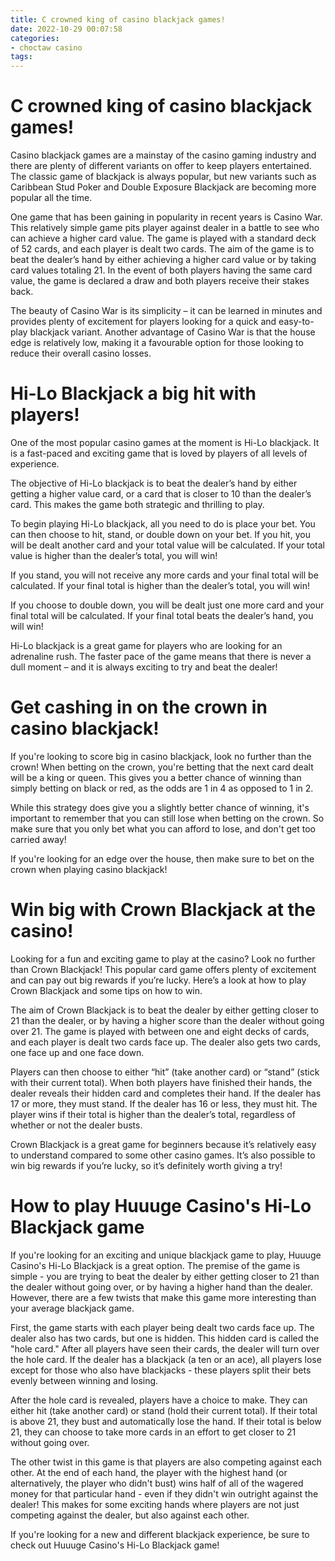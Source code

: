 ```yaml
---
title: C crowned king of casino blackjack games!
date: 2022-10-29 00:07:58
categories:
- choctaw casino
tags:
---
```



#  C crowned king of casino blackjack games!

Casino blackjack games are a mainstay of the casino gaming industry and there are plenty of different variants on offer to keep players entertained. The classic game of blackjack is always popular, but new variants such as Caribbean Stud Poker and Double Exposure Blackjack are becoming more popular all the time.

One game that has been gaining in popularity in recent years is Casino War. This relatively simple game pits player against dealer in a battle to see who can achieve a higher card value. The game is played with a standard deck of 52 cards, and each player is dealt two cards. The aim of the game is to beat the dealer’s hand by either achieving a higher card value or by taking card values totaling 21. In the event of both players having the same card value, the game is declared a draw and both players receive their stakes back.

The beauty of Casino War is its simplicity – it can be learned in minutes and provides plenty of excitement for players looking for a quick and easy-to-play blackjack variant. Another advantage of Casino War is that the house edge is relatively low, making it a favourable option for those looking to reduce their overall casino losses.

#  Hi-Lo Blackjack a big hit with players!

One of the most popular casino games at the moment is Hi-Lo blackjack. It is a fast-paced and exciting game that is loved by players of all levels of experience.

The objective of Hi-Lo blackjack is to beat the dealer’s hand by either getting a higher value card, or a card that is closer to 10 than the dealer’s card. This makes the game both strategic and thrilling to play.

To begin playing Hi-Lo blackjack, all you need to do is place your bet. You can then choose to hit, stand, or double down on your bet. If you hit, you will be dealt another card and your total value will be calculated. If your total value is higher than the dealer’s total, you will win!

If you stand, you will not receive any more cards and your final total will be calculated. If your final total is higher than the dealer’s total, you will win!

If you choose to double down, you will be dealt just one more card and your final total will be calculated. If your final total beats the dealer’s hand, you will win!

Hi-Lo blackjack is a great game for players who are looking for an adrenaline rush. The faster pace of the game means that there is never a dull moment – and it is always exciting to try and beat the dealer!

#  Get cashing in on the crown in casino blackjack!

If you're looking to score big in casino blackjack, look no further than the crown! When betting on the crown, you're betting that the next card dealt will be a king or queen. This gives you a better chance of winning than simply betting on black or red, as the odds are 1 in 4 as opposed to 1 in 2.

While this strategy does give you a slightly better chance of winning, it's important to remember that you can still lose when betting on the crown. So make sure that you only bet what you can afford to lose, and don't get too carried away!

If you're looking for an edge over the house, then make sure to bet on the crown when playing casino blackjack!

#  Win big with Crown Blackjack at the casino!

Looking for a fun and exciting game to play at the casino? Look no further than Crown Blackjack! This popular card game offers plenty of excitement and can pay out big rewards if you’re lucky. Here’s a look at how to play Crown Blackjack and some tips on how to win.

The aim of Crown Blackjack is to beat the dealer by either getting closer to 21 than the dealer, or by having a higher score than the dealer without going over 21. The game is played with between one and eight decks of cards, and each player is dealt two cards face up. The dealer also gets two cards, one face up and one face down.

Players can then choose to either “hit” (take another card) or “stand” (stick with their current total). When both players have finished their hands, the dealer reveals their hidden card and completes their hand. If the dealer has 17 or more, they must stand. If the dealer has 16 or less, they must hit. The player wins if their total is higher than the dealer’s total, regardless of whether or not the dealer busts.

Crown Blackjack is a great game for beginners because it’s relatively easy to understand compared to some other casino games. It’s also possible to win big rewards if you’re lucky, so it’s definitely worth giving a try!

#  How to play Huuuge Casino's Hi-Lo Blackjack game

If you're looking for an exciting and unique blackjack game to play, Huuuge Casino's Hi-Lo Blackjack is a great option. The premise of the game is simple - you are trying to beat the dealer by either getting closer to 21 than the dealer without going over, or by having a higher hand than the dealer. However, there are a few twists that make this game more interesting than your average blackjack game.

First, the game starts with each player being dealt two cards face up. The dealer also has two cards, but one is hidden. This hidden card is called the "hole card." After all players have seen their cards, the dealer will turn over the hole card. If the dealer has a blackjack (a ten or an ace), all players lose except for those who also have blackjacks - these players split their bets evenly between winning and losing.

After the hole card is revealed, players have a choice to make. They can either hit (take another card) or stand (hold their current total). If their total is above 21, they bust and automatically lose the hand. If their total is below 21, they can choose to take more cards in an effort to get closer to 21 without going over.

The other twist in this game is that players are also competing against each other. At the end of each hand, the player with the highest hand (or alternatively, the player who didn't bust) wins half of all of the wagered money for that particular hand - even if they didn't win outright against the dealer! This makes for some exciting hands where players are not just competing against the dealer, but also against each other.

If you're looking for a new and different blackjack experience, be sure to check out Huuuge Casino's Hi-Lo Blackjack game!